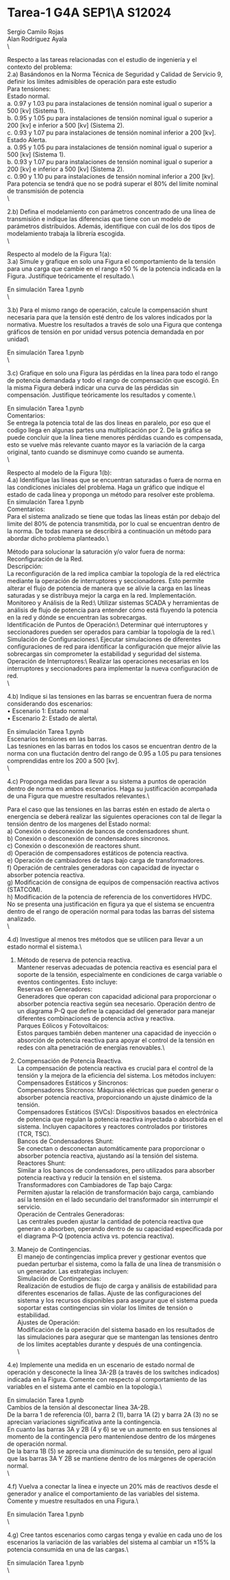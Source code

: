 # Tarea-1 G4A SEP1\A S12024
 Sergio Camilo Rojas\
 Alan Rodríguez Ayala\
 \

Respecto a las tareas relacionadas con el estudio de ingeniería y el contexto del problema:\
2.a) Basándonos en la Norma Técnica de Seguridad y Calidad de Servicio 9, definir los límites admisibles de operación para este estudio\
Para tensiones:\
Estado normal.\
    a. 0.97 y 1.03 pu para instalaciones de tensión nominal igual o superior a 500 [kv] (Sistema 1).\
    b. 0.95 y 1.05 pu para instalaciones de tensión nominal igual o superior a 200 [kv] e inferior a 500 [kv] (Sistema 2).\
    c. 0.93 y 1.07 pu para instalaciones de tensión nominal inferior a 200 [kv].\
Estado Alerta.\
    a. 0.95 y 1.05 pu para instalaciones de tensión nominal igual o superior a 500 [kv] (Sistema 1).\
    b. 0.93 y 1.07 pu para instalaciones de tensión nominal igual o superior a 200 [kv] e inferior a 500 [kv] (Sistema 2).\
    c. 0.90 y 1.10 pu para instalaciones de tensión nominal inferior a 200 [kv].\
Para potencia se tendrá que no se podrá superar el 80% del límite nominal de transmisión de potencia\
\   

2.b) Defina el modelamiento con parámetros concentrado de una línea de transmisión e indique las diferencias que tiene con un modelo de parámetros distribuidos. Además, identifique con cuál de los dos tipos de modelamiento trabaja la librería escogida.\
\

Respecto al modelo de la Figura 1(a):\
3.a) Simule y grafique en solo una Figura el comportamiento de la tensión para una carga que cambie en el rango ±50 % de la potencia indicada en la Figura. Justifique teóricamente el resultado.\

En simulación Tarea 1.pynb\
\

3.b) Para el mismo rango de operación, calcule la compensación shunt necesaria para que la tensión esté dentro de los
valores indicados por la normativa. Muestre los resultados a través de solo una Figura que contenga gráficos de tensión
en por unidad versus potencia demandada en por unidad\

En simulación Tarea 1.pynb\
\

3.c) Grafique en solo una Figura las pérdidas en la línea para todo el rango de potencia demandada y todo el rango de compensación que escogió. En la misma Figura deberá indicar una curva de las pérdidas sin compensación. Justifique teóricamente los resultados y comente.\

En simulación Tarea 1.pynb\
Comentarios:\
Se entrega la potencia total de las dos lineas en paralelo, por eso que el codigo llega en algunas partes una multiplicación por 2. De la gráfica se puede concluir que la línea tiene menores pérdidas cuando es compensada, esto se vuelve más relevante cuanto mayor es la variación de la carga original, tanto cuando se disminuye como cuando se aumenta.\
\

Respecto al modelo de la Figura 1(b):\
4.a) Identifique las líneas que se encuentran saturadas o fuera de norma en las condiciones iniciales del problema. Haga un gráfico que indique el estado de cada línea y proponga un método para resolver este problema.\
En simulación Tarea 1.pynb\
Comentarios:\
Para el sistema analizado se tiene que todas las líneas están por debajo del limite del 80% de potencia transmitida, por lo cual se encuentran dentro de la norma. De todas manera se describirá a continuación un método para abordar dicho problema planteado.\

Método para solucionar la saturación y/o valor fuera de norma:\
Reconfiguración de la Red.\
Descripción:\
    La reconfiguración de la red implica cambiar la topología de la red eléctrica mediante la operación de interruptores y seccionadores. Esto permite alterar el flujo de potencia de manera que se alivie la carga en las líneas saturadas y se distribuya mejor la carga en la red.
    Implementación.\
Monitoreo y Análisis de la Red:\ 
    Utilizar sistemas SCADA y herramientas de análisis de flujo de potencia para entender cómo está fluyendo la potencia en la red y dónde se encuentran las sobrecargas.\
Identificación de Puntos de Operación:\ 
    Determinar qué interruptores y seccionadores pueden ser operados para cambiar la topología de la red.\ 
Simulación de Configuraciones:\ 
    Ejecutar simulaciones de diferentes configuraciones de red para identificar la configuración que mejor alivie las sobrecargas sin comprometer la estabilidad y seguridad del sistema.\
Operación de Interruptores:\ 
    Realizar las operaciones necesarias en los interruptores y seccionadores para implementar la nueva configuración de red.\
    \

4.b) Indique si las tensiones en las barras se encuentran fuera de norma considerando dos escenarios:\
• Escenario 1: Estado normal\
• Escenario 2: Estado de alerta\

En simulación Tarea 1.pynb\
Escenarios tensiones en las barras.\
Las tesniones en las barras en todos los casos se encuentran dentro de la norma con una fluctación dentro del rango de 0.95 a 1.05 pu para tensiones comprendidas entre los 200 a 500 [kv].\
\

4.c) Proponga medidas para llevar a su sistema a puntos de operación dentro de norma en ambos escenarios. Haga su justificación acompañada de una Figura que muestre resultados relevantes.\

Para el caso que las tensiones en las barras estén en estado de alerta o energencia se deberá realizar las siguientes operaciones con tal de llegar la tensión dentro de los margenes del Estado normal:\
    a) Conexión o desconexión de bancos de condensadores shunt.\
    b) Conexión o desconexión de condensadores síncronos.\
    c) Conexión o desconexión de reactores shunt.\
    d) Operación de compensadores estáticos de potencia reactiva.\
    e) Operación de cambiadores de taps bajo carga de transformadores.\
    f) Operación de centrales generadoras con capacidad de inyectar o absorber potencia reactiva.\
    g) Modificación de consigna de equipos de compensación reactiva activos (STATCOM).\
    h) Modificación de la potencia de referencia de los convertidores HVDC.\
No se presenta una justificación en figura ya que el sistema se encuentra dentro de el rango de operación normal para todas las barras del sistema analizado.\
\

4.d) Investigue al menos tres métodos que se utilicen para llevar a un estado normal el sistema.\

1. Método de reserva de potencia reactiva.\
    Mantener reservas adecuadas de potencia reactiva es esencial para el soporte de la tensión, especialmente en condiciones de carga variable o eventos contingentes. Esto incluye:\
    Reservas en Generadores:\
        Generadores que operan con capacidad adicional para proporcionar o absorber potencia reactiva según sea necesario.
        Operación dentro de un diagrama P-Q que define la capacidad del generador para manejar diferentes combinaciones de potencia activa y reactiva.\
    Parques Eólicos y Fotovoltaicos:\
        Estos parques también deben mantener una capacidad de inyección o absorción de potencia reactiva para apoyar el control de la tensión en redes con alta penetración de energías renovables.\

2. Compensación de Potencia Reactiva.\
    La compensación de potencia reactiva es crucial para el control de la tensión y la mejora de la eficiencia del sistema. Los métodos incluyen:\
    Compensadores Estáticos y Síncronos:\
        Compensadores Síncronos: Máquinas eléctricas que pueden generar o absorber potencia reactiva, proporcionando un ajuste dinámico de la tensión.\
        Compensadores Estáticos (SVCs): Dispositivos basados en electrónica de potencia que regulan la potencia reactiva inyectada o absorbida en el sistema. Incluyen capacitores y reactores controlados por tiristores (TCR, TSC).\
    Bancos de Condensadores Shunt:\
        Se conectan o desconectan automáticamente para proporcionar o absorber potencia reactiva, ajustando así la tensión del sistema.\
    Reactores Shunt:\
        Similar a los bancos de condensadores, pero utilizados para absorber potencia reactiva y reducir la tensión en el sistema.\
    Transformadores con Cambiadores de Tap bajo Carga:\
        Permiten ajustar la relación de transformación bajo carga, cambiando así la tensión en el lado secundario del transformador sin interrumpir el servicio.\
    Operación de Centrales Generadoras:\
        Las centrales pueden ajustar la cantidad de potencia reactiva que generan o absorben, operando dentro de su capacidad especificada por el diagrama P-Q (potencia activa vs. potencia reactiva).

3. Manejo de Contingencias.\
    El manejo de contingencias implica prever y gestionar eventos que puedan perturbar el sistema, como la falla de una línea de transmisión o un generador. Las estrategias incluyen:\
    Simulación de Contingencias:\
        Realización de estudios de flujo de carga y análisis de estabilidad para diferentes escenarios de fallas. Ajuste de las configuraciones del sistema y los recursos disponibles para asegurar que el sistema pueda soportar estas contingencias sin violar los límites de tensión o estabilidad.\
    Ajustes de Operación:\
        Modificación de la operación del sistema basado en los resultados de las simulaciones para asegurar que se mantengan las tensiones dentro de los límites aceptables durante y después de una contingencia.\
\

4.e) Implemente una medida en un escenario de estado normal de operación y desconecte la línea 3A-2B (a través de los switches indicados) indicada en la Figura. Comente con respecto al comportamiento de las variables en el sistema ante el cambio en la topología.\

En simulación Tarea 1.pynb\
Cambios de la tensión al desconectar línea 3A-2B.\
De la barra 1 de referencia (0), barra 2 (1), barra 1A (2) y barra 2A (3) no se aprecian variaciones significativa ante la contingencia. \
En cuanto las barras 3A y 2B (4 y 6) se ve un aumento en sus tensiones al momento de la contingencia pero manteniendose dentro de los márgenes de operación normal.\
De la barra 1B (5) se aprecia una disminución de su tensión, pero al igual que las barras 3A Y 2B se mantiene dentro de los márgenes de operación normal.\
\

4.f) Vuelva a conectar la línea e inyecte un 20% más de reactivos desde el generador y analice el comportamiento de las variables del sistema. Comente y muestre resultados en una Figura.\

En simulación Tarea 1.pynb\
\

4.g) Cree tantos escenarios como cargas tenga y evalúe en cada uno de los escenarios la variación de las variables del sistema al cambiar un ±15% la potencia consumida en una de las cargas.\

En simulación Tarea 1.pynb\
\